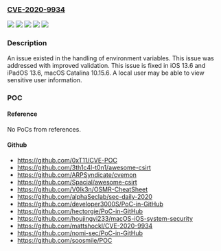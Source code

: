 ### [CVE-2020-9934](https://cve.mitre.org/cgi-bin/cvename.cgi?name=CVE-2020-9934)
![](https://img.shields.io/static/v1?label=Product&message=iOS&color=blue)
![](https://img.shields.io/static/v1?label=Product&message=macOS&color=blue)
![](https://img.shields.io/static/v1?label=Version&message=%3C%20iOS%2013.6%20and%20iPadOS%2013.6%20&color=brighgreen)
![](https://img.shields.io/static/v1?label=Version&message=%3C%20macOS%20Catalina%2010.15.6%20&color=brighgreen)
![](https://img.shields.io/static/v1?label=Vulnerability&message=A%20local%20user%20may%20be%20able%20to%20view%20sensitive%20user%20information&color=brighgreen)

### Description

An issue existed in the handling of environment variables. This issue was addressed with improved validation. This issue is fixed in iOS 13.6 and iPadOS 13.6, macOS Catalina 10.15.6. A local user may be able to view sensitive user information.

### POC

#### Reference
No PoCs from references.

#### Github
- https://github.com/0xT11/CVE-POC
- https://github.com/3th1c4l-t0n1/awesome-csirt
- https://github.com/ARPSyndicate/cvemon
- https://github.com/Spacial/awesome-csirt
- https://github.com/V0lk3n/OSMR-CheatSheet
- https://github.com/alphaSeclab/sec-daily-2020
- https://github.com/developer3000S/PoC-in-GitHub
- https://github.com/hectorgie/PoC-in-GitHub
- https://github.com/houjingyi233/macOS-iOS-system-security
- https://github.com/mattshockl/CVE-2020-9934
- https://github.com/nomi-sec/PoC-in-GitHub
- https://github.com/soosmile/POC

